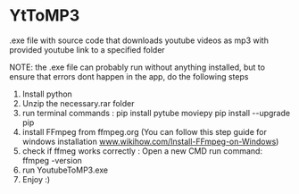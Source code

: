 # YtToMP3
.exe file with source code that downloads youtube videos as mp3 with provided youtube link to a specified folder

NOTE: the .exe file can probably run without anything installed, but to ensure that errors dont happen in the app, do the following steps

1. Install python
2. Unzip the necessary.rar folder
3. run terminal commands : pip install pytube moviepy 
			   pip install --upgrade pip
4. install FFmpeg from ffmpeg.org (You can follow this step guide for windows installation www.wikihow.com/Install-FFmpeg-on-Windows)
6. check if ffmeg works correctly :
		Open a new CMD 
		run command: ffmpeg -version
7. run YoutubeToMP3.exe
8. Enjoy :)



